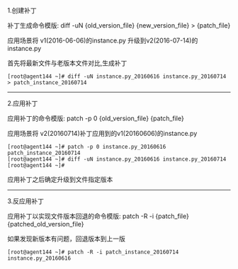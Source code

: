 1.创建补丁

补丁生成命令模版: diff -uN {old_version_file}  {new_version_file} > {patch_file}

应用场景将 v1(2016-06-06)的instance.py 升级到v2(2016-07-14)的 instance.py

首先将最新文件与老版本文件对比,生成补丁
```
[root@agent144 ~]# diff -uN instance.py_20160616 instance.py_20160714 > patch_instance_20160714
```

_ _ _

2.应用补丁

应用补丁的命令模版: patch -p 0 {old_version_file}   {patch_file}

应用场景将 v2(20160714)补丁应用到的v1(20160606)的instance.py

```
[root@agent144 ~]# patch -p 0 instance.py_20160616 patch_instance_20160714
[root@agent144 ~]# diff -uN instance.py_20160616 instance.py_20160714 
[root@agent144 ~]#
```
应用补丁之后确定升级到文件指定版本

_ _ _

3.反应用补丁

应用补丁以实现文件版本回退的命令模版: patch -R -i {patch_file} {patched_old_version_file}

如果发现新版本有问题，回退版本到上一版

```
[root@agent144 ~]# patch -R -i patch_instance_20160714 instance.py_20160616
```
